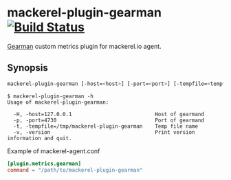 mackerel-plugin-gearman [![Build Status](https://travis-ci.org/hfm/mackerel-plugin-gearman.svg?branch=master)](https://travis-ci.org/hfm/mackerel-plugin-gearman)
===

[Gearman](http://gearman.org/) custom metrics plugin for mackerel.io agent.

Synopsis
---

```sh
mackerel-plugin-gearman [-host=<host>] [-port=<port>] [-tempfile=<tempfile>] [-version]
```

```console
$ mackerel-plugin-gearman -h
Usage of mackerel-plugin-gearman:

  -H, -host=127.0.0.1                           Host of gearmand
  -p, -port=4730                                Port of gearmand
  -t, -tempfile=/tmp/mackerel-plugin-gearman    Temp file name
  -v, -version                                  Print version information and quit.
```

Example of mackerel-agent.conf

```toml
[plugin.metrics.gearman]
command = "/path/to/mackerel-plugin-gearman"
```
